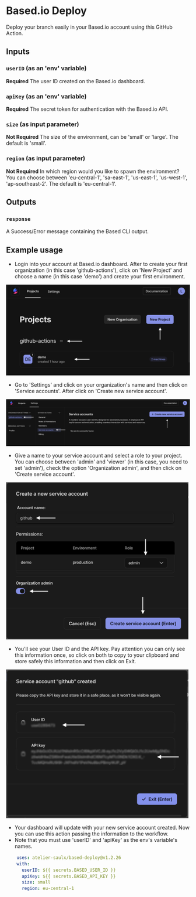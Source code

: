 # Based.io Deploy

Deploy your branch easily in your Based.io account using this GitHub Action.

## Inputs

### `userID` (as an 'env' variable)

**Required** The user ID created on the Based.io dashboard.

### `apiKey` (as an 'env' variable)

**Required** The secret token for authentication with the Based.io API.

### `size` (as input parameter)

**Not Required** The size of the environment, can be 'small' or 'large'. The default is 'small'.

### `region` (as input parameter)

**Not Required** In which region would you like to spawn the environment? You can choose between 'eu-central-1', 'sa-east-1', 'us-east-1', 'us-west-1', 'ap-southeast-2'. The default is 'eu-central-1'.

## Outputs

### `response`

A Success/Error message containing the Based CLI output. 

## Example usage
* Login into your account at Based.io dashboard. After to create your first organization (in this case 'github-actions'), click on 'New Project' and choose a name (in this case 'demo') and create your first environment.

<img src="https://raw.githubusercontent.com/atelier-saulx/based-deploy/main/steps/step1.png" width="800" />

* Go to 'Settings' and click on your organization's name and then click on 'Service accounts'. After click on 'Create new service account'.
  
<img src="https://raw.githubusercontent.com/atelier-saulx/based-deploy/main/steps/step2.png" width="800" />

* Give a name to your service account and select a role to your project. You can choose between 'admin' and 'viewer' (in this case, you need to set 'admin'), check the option 'Organization admin', and then click on 'Create service account'.

<img src="https://raw.githubusercontent.com/atelier-saulx/based-deploy/main/steps/step3.png" width="500" />

* You'll see your User ID and the API key. Pay attention you can only see this information once, so click on both to copy to your clipboard and store safely this information and then click on Exit.
  
<img src="https://raw.githubusercontent.com/atelier-saulx/based-deploy/main/steps/step4.png" width="500" />

* Your dashboard will update with your new service account created. Now you can use this action passing the information to the workflow.
* Note that you must use 'userID' and 'apiKey' as the env's variable's names.

```yaml
    uses: atelier-saulx/based-deploy@v1.2.26
    with:
      userID: ${{ secrets.BASED_USER_ID }}
      apiKey: ${{ secrets.BASED_API_KEY }}
      size: small
      region: eu-central-1